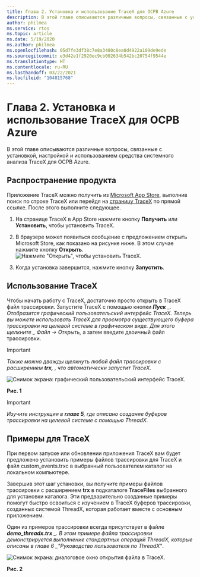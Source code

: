 ```yaml
---
title: Глава 2. Установка и использование TraceX для ОСРВ Azure
description: В этой главе описываются различные вопросы, связанные с установкой, настройкой и использованием средства системного анализа TraceX для ОСРВ Azure.
author: philmea
ms.service: rtos
ms.topic: article
ms.date: 5/19/2020
ms.author: philmea
ms.openlocfilehash: 05d7fe3df38c7e8a3480c8ea0d4922a109de9ede
ms.sourcegitcommit: e3d42e1f2920ec9cb002634b542bc20754f9544e
ms.translationtype: HT
ms.contentlocale: ru-RU
ms.lasthandoff: 03/22/2021
ms.locfileid: "104815768"
---
```

# <a name="chapter-2---installation-and-use-of-azure-rtos-tracex"></a>Глава 2. Установка и использование TraceX для ОСРВ Azure

В этой главе описываются различные вопросы, связанные с установкой, настройкой и использованием средства системного анализа TraceX для ОСРВ Azure. 

## <a name="product-distribution"></a>Распространение продукта

Приложение TraceX можно получить из [Microsoft App Store](https://microsoft.com/store/apps), выполнив поиск по строке TraceX или перейдя на [страницу TraceX](https://www.microsoft.com/p/azure-rtos-tracex/9nf1lfd5xxg3?activetab=pivot:overviewtab) по прямой ссылке. После этого выполните следующее.

1. На странице TraceX в App Store нажмите кнопку **Получить** или **Установить**, чтобы установить TraceX.

1. В браузере может появиться сообщение с предложением открыть Microsoft Store, как показано на рисунке ниже. В этом случае нажмите кнопку **Открыть**.
![Нажмите "Открыть", чтобы установить TraceX.](../guix/media/guix-studio/open-ms-store.png)

1. Когда установка завершится, нажмите кнопку **Запустить**. 

## <a name="using-tracex"></a>Использование TraceX

Чтобы начать работу с TraceX, достаточно просто открыть в TraceX файл трассировки. Запустите TraceX с помощью кнопки ***Пуск** _. Отобразится графический пользовательский интерфейс TraceX. Теперь вы можете использовать TraceX для просмотра существующего буфера трассировки на целевой системе в графическом виде. Для этого щелкните _ *_Файл -> Открыть,_** а затем введите двоичный файл трассировки.

>[!IMPORTANT]
>*Также можно дважды щелкнуть любой файл трассировки с расширением **trx,** , что автоматически запустит TraceX.*

![Снимок экрана: графический пользовательский интерфейс TraceX.](./media/user-guide/screen_shot_8.png)

**Рис. 1**

>[!IMPORTANT]
>*Изучите инструкции в **главе 5**, где описано создание буферов трассировки на целевой системе с помощью ThreadX.*

## <a name="tracex-examples"></a>Примеры для TraceX

При первом запуске или обновлении приложения TraceX вам будет предложено установить примеры файлов трассировки для TraceX и файл custom_events.trxc в выбранный пользователем каталог на локальном компьютере.

Завершив этот шаг установки, вы получите примеры файлов трассировки с расширением **trx** в подкаталоге **TraceFiles** выбранного для установки каталога. Эти предварительно созданные примеры помогут быстро освоиться с изучением в TraceX буферов трассировки, созданных системой ThreadX, которая работает вместе с основным приложением.

Один из примеров трассировки всегда присутствует в файле ***demo_threadx.trx** _. В этом примере файла трассировки демонстрируется выполнение стандартных операций ThreadX, которые описаны в главе 6 _"Руководство пользователя по ThreadX"*.

![Снимок экрана: диалоговое окно открытия файла в TraceX.](./media/user-guide/screen_shot_9.png)

**Рис. 2**
